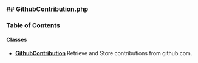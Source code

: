 



### ## GithubContribution.php













### Table of Contents




#### Classes
- **[GithubContribution](../classes/Drupal-ct-github-Plugin-ContributionSource-GithubContribution.md)**
  Retrieve and Store contributions from github.com.















